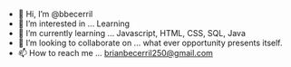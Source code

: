 - 👋 Hi, I’m @bbecerril
- 👀 I’m interested in ... Learning
- 🌱 I’m currently learning ... Javascript, HTML, CSS, SQL, Java
- 💞️ I’m looking to collaborate on ... what ever opportunity presents itself.
- 📫 How to reach me ... brianbecerril250@gmail.com

<!---
bbecerril/bbecerril is a ✨ special ✨ repository because its `README.md` (this file) appears on your GitHub profile.
You can click the Preview link to take a look at your changes.
--->
